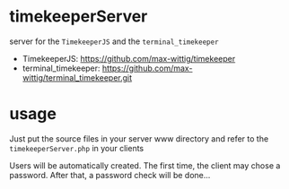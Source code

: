 # timekeeperServer

server for the `TimekeeperJS` and the `terminal_timekeeper`

* TimekeeperJS: https://github.com/max-wittig/timekeeper
* terminal_timekeeper: https://github.com/max-wittig/terminal_timekeeper.git

# usage

Just put the source files in your server www directory and refer
to the `timekeeperServer.php` in your clients

Users will be automatically created. The first time, the client may chose 
a password. After that, a password check will be done...